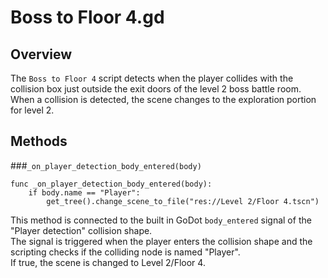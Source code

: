 # Boss to Floor 4.gd

## Overview
The `Boss to Floor 4` script detects when the player collides with the collision box just outside the exit doors of the level 2 boss battle room. When a collision is detected, the scene changes to the exploration portion for level 2.

## Methods
###`_on_player_detection_body_entered(body)` 

```gdscript
func _on_player_detection_body_entered(body):
	if body.name == "Player":
		get_tree().change_scene_to_file("res://Level 2/Floor 4.tscn")
```
This method is connected to the built in GoDot `body_entered` signal of the "Player detection" collision shape.  
The signal is triggered when the player enters the collision shape and the scripting checks if the colliding node is named "Player".  
If true, the scene is changed to Level 2/Floor 4.
